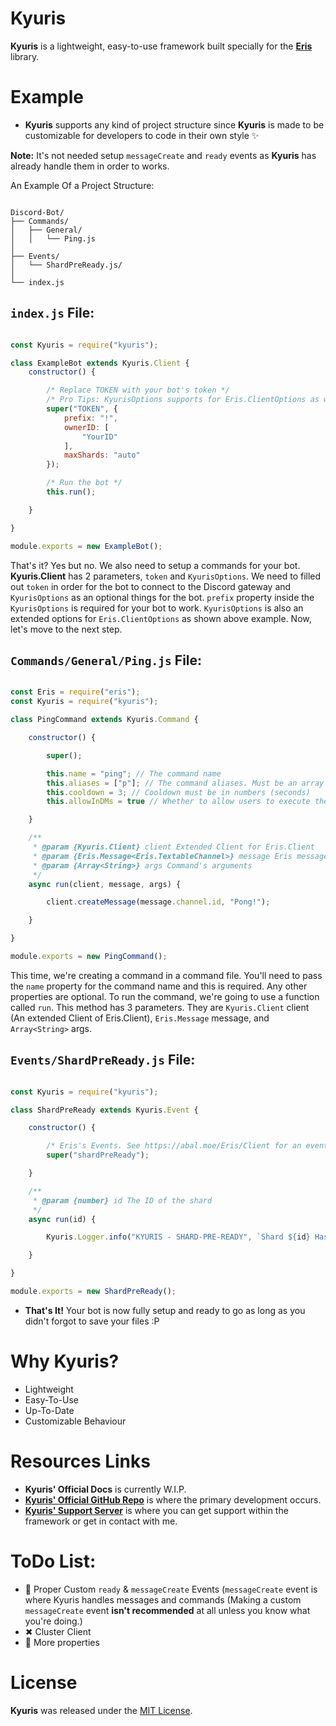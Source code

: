 # Kyuris

**Kyuris** is a lightweight, easy-to-use framework built specially for the **[Eris](https://npmjs.com/package/eris)** library.

# Example

- **Kyuris** supports any kind of project structure since **Kyuris** is made to be customizable for developers to code in their own style ✨

**Note:** It's not needed setup `messageCreate` and `ready` events as **Kyuris** has already handle them in order to works. 

An Example Of a Project Structure:

```

Discord-Bot/
├── Commands/
│   ├── General/
│   │   └── Ping.js
│
├── Events/
│   └── ShardPreReady.js/
│
└── index.js

```

## `index.js` File:

```js

const Kyuris = require("kyuris");

class ExampleBot extends Kyuris.Client {
    constructor() {

        /* Replace TOKEN with your bot's token */
        /* Pro Tips: KyurisOptions supports for Eris.ClientOptions as well! Thus, there'll be 2 different Client options at once */
        super("TOKEN", {
            prefix: "!",
            ownerID: [
                "YourID"
            ],
            maxShards: "auto"
        });

        /* Run the bot */
        this.run();

    }

}

module.exports = new ExampleBot();

```

That's it? Yes but no. We also need to setup a commands for your bot. **Kyuris.Client** has 2 parameters, `token` and `KyurisOptions`. We need to filled out `token` in order for the bot to connect to the Discord gateway and `KyurisOptions` as an optional things for the bot. `prefix` property inside the `KyurisOptions` is required for your bot to work. `KyurisOptions` is also an extended options for `Eris.ClientOptions` as shown above example. Now, let's move to the next step.

## `Commands/General/Ping.js` File:

```js

const Eris = require("eris");
const Kyuris = require("kyuris");

class PingCommand extends Kyuris.Command {

    constructor() {

        super();

        this.name = "ping"; // The command name
        this.aliases = ["p"]; // The command aliases. Must be an array of string
        this.cooldown = 3; // Cooldown must be in numbers (seconds)
        this.allowInDMs = true // Whether to allow users to execute the command in Private Channels/DMs

    }

    /**
     * @param {Kyuris.Client} client Extended Client for Eris.Client
     * @param {Eris.Message<Eris.TextableChannel>} message Eris message
     * @param {Array<String>} args Command's arguments
     */
    async run(client, message, args) {

        client.createMessage(message.channel.id, "Pong!");

    }

}

module.exports = new PingCommand();

```

This time, we're creating a command in a command file. You'll need to pass the `name` property for the command name and this is required. Any other properties are optional. To run the command, we're going to use a function called `run`. This method has 3 parameters. They are `Kyuris.Client` client (An extended Client of Eris.Client), `Eris.Message` message, and `Array<String>` args.  

## `Events/ShardPreReady.js` File:

```js

const Kyuris = require("kyuris");

class ShardPreReady extends Kyuris.Event {

    constructor() {

        /* Eris's Events. See https://abal.moe/Eris/Client for an event overview */
        super("shardPreReady");

    }

    /**
     * @param {number} id The ID of the shard
     */
    async run(id) {

        Kyuris.Logger.info("KYURIS - SHARD-PRE-READY", `Shard ${id} Has Successfully Connected!`);

    }

}

module.exports = new ShardPreReady();

```

- **That's It!** Your bot is now fully setup and ready to go as long as you didn't forgot to save your files :P

# Why Kyuris?

- Lightweight
- Easy-To-Use
- Up-To-Date
- Customizable Behaviour

# Resources Links

- **Kyuris' Official Docs** is currently W.I.P.
- **[Kyuris' Official GitHub Repo](https://github.com/NotMarx/kyuris)** is where the primary development occurs.
- **[Kyuris' Support Server](https://discord.gg/78RyqJK)** is where you can get support within the framework or get in contact with me.

# ToDo List:

- 🚧 Proper Custom `ready` & `messageCreate` Events (`messageCreate` event is where Kyuris handles messages and commands (Making a custom `messageCreate` event **isn't recommended** at all unless you know what you're doing.)
- ✖ Cluster Client
- 🚧 More properties

# License

**Kyuris** was released under the [MIT License](https://opensource.org/licenses/MIT).